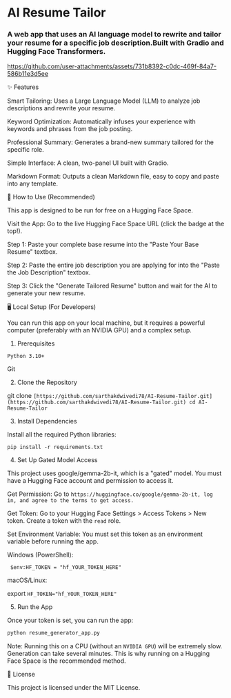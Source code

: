 
# AI Resume Tailor



### A web app that uses an AI language model to rewrite and tailor your resume for a specific job description.Built with Gradio and Hugging Face Transformers.






https://github.com/user-attachments/assets/731b8392-c0dc-469f-84a7-586b11e3d5ee








✨ Features

Smart Tailoring: Uses a Large Language Model (LLM) to analyze job descriptions and rewrite your resume.

Keyword Optimization: Automatically infuses your experience with keywords and phrases from the job posting.

Professional Summary: Generates a brand-new summary tailored for the specific role.

Simple Interface: A clean, two-panel UI built with Gradio.

Markdown Format: Outputs a clean Markdown file, easy to copy and paste into any template.

🚀 How to Use (Recommended)

This app is designed to be run for free on a Hugging Face Space.

Visit the App: Go to the live Hugging Face Space URL (click the badge at the top!).

Step 1: Paste your complete base resume into the "Paste Your Base Resume" textbox.

Step 2: Paste the entire job description you are applying for into the "Paste the Job Description" textbox.

Step 3: Click the "Generate Tailored Resume" button and wait for the AI to generate your new resume.

🖥️ Local Setup (For Developers)

You can run this app on your local machine, but it requires a powerful computer (preferably with an NVIDIA GPU) and a complex setup.

1. Prerequisites

```Python 3.10+```

Git

2. Clone the Repository

git clone ```[https://github.com/sarthakdwivedi78/AI-Resume-Tailor.git](https://github.com/sarthakdwivedi78/AI-Resume-Tailor.git)
cd AI-Resume-Tailor```


3. Install Dependencies

Install all the required Python libraries:

```pip install -r requirements.txt```


4. Set Up Gated Model Access

This project uses google/gemma-2b-it, which is a "gated" model. You must have a Hugging Face account and permission to access it.

Get Permission: Go to ``` https://huggingface.co/google/gemma-2b-it, log in, and agree to the terms to get access. ```

Get Token: Go to your Hugging Face Settings > Access Tokens > New token. Create a token with the ```read``` role.

Set Environment Variable: You must set this token as an environment variable before running the app.

Windows (PowerShell):

``` $env:HF_TOKEN = "hf_YOUR_TOKEN_HERE"```


macOS/Linux:

export ``` HF_TOKEN="hf_YOUR_TOKEN_HERE" ```


5. Run the App

Once your token is set, you can run the app:
```bash
python resume_generator_app.py
```


Note: Running this on a CPU (without an ``` NVIDIA GPU ```) will be extremely slow. Generation can take several minutes. This is why running on a Hugging Face Space is the recommended method.

📄 License

This project is licensed under the MIT License.
